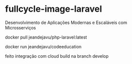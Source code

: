 # fullcycle-image-laravel

Desenvolvimento de Aplicações Modernas e Escaláveis com Microsserviços

docker pull jeandejavu/php-laravel:latest

docker run jeandejavu/codeeducation

feito integração com cloud build na branch develop
